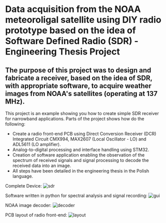 # Data acquisition from the NOAA meteoroligal satellite using DIY radio prototype based on the idea of Software Defined Radio (SDR) - Engineering Thesis Project   

## The purpose of this project was to design and fabricate a receiver, based on the idea of SDR, with appropriate software, to acquire weather images from NOAA's satellites (operating at 137 MHz).

This project is an example showing you how to create simple SDR receiver for narrowband applications. Parts of the project shows how do the following: 
* Create a radio front-end PCB using Direct Conversion Receiver (DCR) Integrated Circuit CMX994, MAX2607 (Local Oscillator - LO) and ADL5611 (LO amplifier).
* Analog-to-digital processing and interface handling using STM32.
* Creation of software application enabling the observation of the spectrum of received signals and signal processing to decode the received data into an image.
* All steps have been detailed in the engineering thesis in the Polish language.

Complete Device:
![sdr](https://github.com/BartlomiejWos/Prototype-SDR-Receiver-For-NOAA-Image-Acquisition/assets/161388878/d6cecb45-81b8-405c-be6d-85b31180e8e5)

Software written in python for spectral analysis and signal recording:
![gui](https://github.com/BartlomiejWos/Prototype-SDR-Receiver-For-NOAA-Image-Acquisition/assets/161388878/ca0806d9-ff2d-4afc-9d41-fdea74770b2c)

NOAA image decoder:
![decoder](https://github.com/BartlomiejWos/Prototype-SDR-Receiver-For-NOAA-Image-Acquisition/assets/161388878/53a9c1eb-d77c-44a0-8751-ac79685338e6)

PCB layout of radio front-end:
![layout](https://github.com/BartlomiejWos/Prototype-SDR-Receiver-For-NOAA-Image-Acquisition/assets/161388878/d8540fe4-c1b8-4f02-a3b0-5488f69d04fc)
